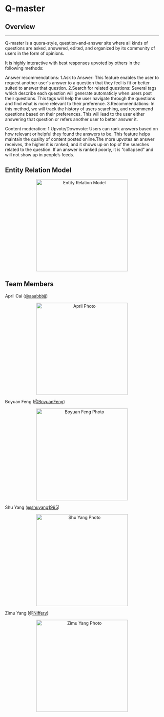 # Q-master


## Overview
----
Q-master is a quora-style, question-and-answer site where all kinds of questions are asked, answered, edited, and organized by its community of users in the form of opinions. 

It is highly interactive with best responses upvoted by others in the following methods:

Answer recommendations:
1.Ask to Answer: This feature enables the user to request another user's answer to a question that they feel is fit or better suited to answer that question.
2.Search for related questions: Several tags which describe each question will generate automaticly when users post their questions. This tags will help the user navigate through the questions and find what is more relevant to their preference.
3.Recommendations: In this method, we will track the history of users searching, and recommend questions based on their preferences. This will lead to the user either answering that question or refers another user to better answer it.

Content moderation:
1.Upvote/Downvote: Users can rank answers based on how relevant or helpful they found the answers to be. This feature helps maintain the quality of content posted online.The more upvotes an answer receives, the higher it is ranked, and it shows up on top of the searches related to the question. If an answer is ranked poorly, it is “collapsed” and will not show up in people’s feeds.

## Entity Relation Model
<p align="center">
        <img height="300px" src="https://github.com/scalableinternetservices/Q-Master/blob/master/misc/EntityRelationModel.png" alt="Entity Relation Model">
</p>

## Team Members
April Cai ([@aaabbbjj](https://github.com/aaabbbjj))
<p align="center">
    <img height="300px" src="https://github.com/scalableinternetservices/HotPot/blob/master/misc/April.jpg" alt="April Photo">
</p>

Boyuan Feng ([@BoyuanFeng](https://github.com/BoyuanFeng))
<p align="center">
    <img height="300px" src="https://github.com/scalableinternetservices/HotPot/blob/master/misc/Boyuan.jpg" alt="Boyuan Feng Photo">
</p>

Shu Yang ([@shuyang1995](https://github.com/shuyang1995))
<p align="center">
    <img height="300px" src="https://github.com/scalableinternetservices/HotPot/blob/master/misc/Shu.jpg" alt="Shu Yang Photo">
</p>

Zimu Yang ([@Niffery](https://github.com/Niffery))
<p align="center">
    <img height="300px" src="https://github.com/scalableinternetservices/HotPot/blob/master/misc/Zimu.jpeg" alt="Zimu Yang Photo">
</p>
